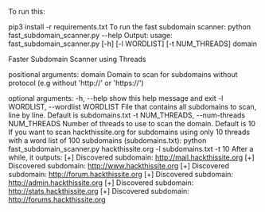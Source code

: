 To run this:

pip3 install -r requirements.txt
To run the fast subdomain scanner:
python fast_subdomain_scanner.py --help
Output:
usage: fast_subdomain_scanner.py [-h] [-l WORDLIST] [-t NUM_THREADS] domain

Faster Subdomain Scanner using Threads

positional arguments:
domain                Domain to scan for subdomains without protocol (e.g
                        without 'http://' or 'https://')

optional arguments:
-h, --help            show this help message and exit
-l WORDLIST, --wordlist WORDLIST
                        File that contains all subdomains to scan, line by
                        line. Default is subdomains.txt
-t NUM_THREADS, --num-threads NUM_THREADS
                        Number of threads to use to scan the domain. Default
                        is 10
If you want to scan hackthissite.org for subdomains using only 10 threads with a word list of 100 subdomains (subdomains.txt):
python fast_subdomain_scanner.py hackthissite.org -l subdomains.txt -t 10
After a while, it outputs:
[+] Discovered subdomain: http://mail.hackthissite.org
[+] Discovered subdomain: http://www.hackthissite.org
[+] Discovered subdomain: http://forum.hackthissite.org
[+] Discovered subdomain: http://admin.hackthissite.org
[+] Discovered subdomain: http://stats.hackthissite.org
[+] Discovered subdomain: http://forums.hackthissite.org

